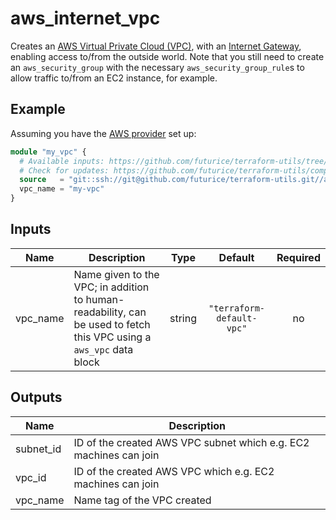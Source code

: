 # aws_internet_vpc

Creates an [AWS Virtual Private Cloud (VPC)](https://docs.aws.amazon.com/vpc/latest/userguide/what-is-amazon-vpc.html), with an [Internet Gateway](https://docs.aws.amazon.com/vpc/latest/userguide/VPC_Internet_Gateway.html), enabling access to/from the outside world. Note that you still need to create an `aws_security_group` with the necessary `aws_security_group_rule`s to allow traffic to/from an EC2 instance, for example.

## Example

Assuming you have the [AWS provider](https://www.terraform.io/docs/providers/aws/index.html) set up:

```tf
module "my_vpc" {
  # Available inputs: https://github.com/futurice/terraform-utils/tree/master/aws_internet_vpc#inputs
  # Check for updates: https://github.com/futurice/terraform-utils/compare/v9.1...master
  source   = "git::ssh://git@github.com/futurice/terraform-utils.git//aws_internet_vpc?ref=v9.1"
  vpc_name = "my-vpc"
}
```

<!-- terraform-docs:begin -->
## Inputs

| Name | Description | Type | Default | Required |
|------|-------------|:----:|:-----:|:-----:|
| vpc_name | Name given to the VPC; in addition to human-readability, can be used to fetch this VPC using a `aws_vpc` data block | string | `"terraform-default-vpc"` | no |

## Outputs

| Name | Description |
|------|-------------|
| subnet_id | ID of the created AWS VPC subnet which e.g. EC2 machines can join |
| vpc_id | ID of the created AWS VPC which e.g. EC2 machines can join |
| vpc_name | Name tag of the VPC created |
<!-- terraform-docs:end -->
